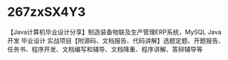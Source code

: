 # 267zxSX4Y3
【Java计算机毕业设计分享】制造装备物联及生产管理ERP系统，MySQL Java开发 毕业设计 实战项目【附源码、文档报告、代码讲解】选题定题、开题报告、任务书、程序开发、文档编写和辅导、文档降重、程序讲解、答辩辅导等
